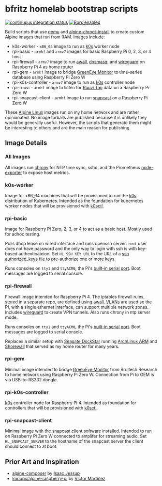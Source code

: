 # bfritz homelab bootstrap scripts

<!-- badges -->
[![continuous integration status](https://github.com/bfritz/homelab-bootstrap/actions/workflows/ci.yaml/badge.svg)](https://github.com/bfritz/homelab-bootstrap/actions/workflows/ci.yaml)
[![Bors enabled](https://bors.tech/images/badge_small.svg)](https://app.bors.tech/repositories/38911)

Build scripts that use [qemu] and [alpine-chroot-install] to create custom
Alpine images that run from RAM.  Images include:

* k0s-worker - `x86_64` image to run as [k0s] worker node
* rpi-basic - `armhf` and `armv7` images for basic Raspberry Pi 0, 2, 3, or 4 host
* rpi-firewall - `armv7` image to run [awall], [dnsmasq], and [wireguard] on Raspberry Pi 4 as home router
* rpi-gem - `armhf` image to bridge [GreenEye Monitor] to time-series database using Raspberry Pi Zero W
* rpi-k0s-controller - `armv7` image to run as [k0s] controller node
* rpi-ruuvi - `armhf` image to listen for [Ruuvi Tag] data on a Raspberry Pi Zero W
* rpi-snapcast-client - `armhf` image to run [snapcast] on a Raspberry Pi Zero W

These [Alpine Linux] images run on my home network and are rather opinionated.
No image tarballs are published because it is unlikely they would be generally
useful.  However, the scripts that generate them might be interesting to others
and are the main reason for publishing.


## Image Details

### All Images

All images run [chrony] for NTP time sync, sshd, and the Prometheus [node-exporter]
to expose host metrics.

### k0s-worker

Image for x86_64 machines that will be provisioned to run the [k0s] distribution
of Kubernetes.  Intended as the foundation for kubernetes worker nodes that will
be provisioned with [k0sctl].

### rpi-basic

Image for Raspberry Pi Zero, 2, 3, or 4 to act as a basic host.
Mostly used for adhoc testing.

Pulls dhcp lease on wired interface and runs openssh server. `root`
user does not have password and the only way to login with ssh is
with key-based authenticateion.  Set `HL_SSH_KEY_URL` to the URL of
a [ssh authorized_keys file] to pre-authorize one or more keys.

Runs consoles on `tty1` and `ttyACM0`, the Pi's
[built-in serial port].  Boot messages are logged to serial console.

### rpi-firewall

Firewall image intended for Raspberry Pi 4.  The iptables firewall rules, stored
in a separate repo, are defined using [awall].   [VLANs] are used so the Pi, with
a single ethernet interface, can support multiple network zones.  Includes
[wireguard] to create VPN tunnels.  Also runs chrony in ntp server mode.

Runs consoles on `tty1` and `ttyACM0`, the Pi's [built-in serial port].  Boot
messages are logged to serial console.

Replaces a similar setup with [Seagate DockStar] running [ArchLinux ARM] and
[Shorewall] that served as my home router for many years.

### rpi-gem

Minimal image intended to bridge [GreenEye Monitor] from Brultech Research
to home network using Raspberry Pi Zero W.  Connection from Pi to GEM is
via USB-to-RS232 dongle.

### rpi-k0s-controller

[k0s] controller node for Raspberry Pi 4.  Intended as foundation for
controllers that will be provisioned with [k0sctl].

### rpi-snapcast-client

Minimal image with the [snapcast] client software installed.  Intended
to run on Raspberry Pi Zero W connected to amplifer for streaming audio.
Set `HL_SNAPCAST_SERVER` to the hostname of the snapcast server the
client should connect to at boot.


## Prior Art and Inspiration

* [alpine-composer](https://github.com/ggpwnkthx/alpine-composer) by [Isaac Jessup](https://github.com/ggpwnkthx)
* [knoopx/alpine-raspberry-pi](https://github.com/knoopx/alpine-raspberry-pi) by [Víctor Martínez](https://github.com/knoopx)


[alpine-chroot-install]: https://github.com/alpinelinux/alpine-chroot-install
[alpine linux]: https://alpinelinux.org/
[archlinux arm]: https://archlinuxarm.org/platforms/armv5/seagate-dockstar
[argocd]: https://argoproj.github.io/argo-cd/
[awall]: https://git.alpinelinux.org/awall/about/
[built-in serial port]: https://pinout.xyz/pinout/uart
[chrony]: https://chrony.tuxfamily.org/
[dnsmasq]: https://thekelleys.org.uk/dnsmasq/doc.html
[greeneye monitor]: https://www.brultech.com/greeneye/
[k0s]: https://k0sproject.io/
[k0sctl]: https://github.com/k0sproject/k0sctl
[node-exporter]: https://prometheus.io/docs/guides/node-exporter/
[ruuvi tag]: https://ruuvi.com/ruuvitag/
[seagate dockstar]: https://www.seagate.com/support/external-hard-drives/network-storage/dockstar/
[shorewall]: https://shorewall.org/
[snapcast]: https://github.com/badaix/snapcast#readme
[ssh authorized_keys file]: https://man.openbsd.org/sshd_config#AuthorizedKeysFile
[qemu]: https://qemu.org/
[vlans]: https://en.wikipedia.org/wiki/Virtual_LAN
[wireguard]: https://www.wireguard.com/
